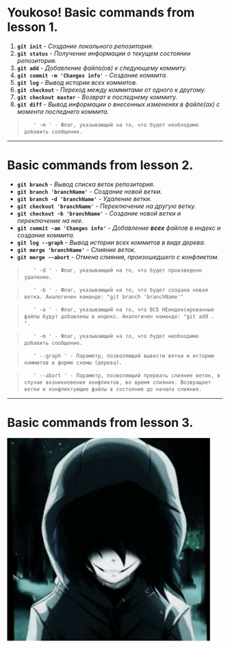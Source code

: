 # Youkoso! Basic commands from lesson 1.
1. **`git init`** - *Создание локального репозитория.*
2. **`git status`** - *Получение информации о текущем состоянии репозитория.*
3. **`git add`** - *Добавление файла(ов) к следующему коммиту.*
4. **`git commit -m 'Changes info'`** - *Создание коммита.*
5. **`git log`** - *Вывод истории всех коммитов.*
6. **`git checkout`** - *Переход между коммитами от одного к другому.*
7. **`git checkout master`** - *Возврат к последнему коммиту.*
8. **`git diff`** - *Вывод информации о внесенных измененях в файле(ах) с момента последнего коммита.*

>        ' -m ' - Флаг, указывающий на то, что будет необходимо добавить сообщение. 
***
# Basic commands from lesson 2.
* **`git branch`** - *Вывод списка веток репозитория.*
* **`git branch 'branchName'`** - *Создание новой ветки.*
* **`git branch -d 'branchName'`** - *Удаление ветки.*
* **`git checkout 'branchName'`** - *Переключение на другую ветку.*
* **`git checkout -b 'branchName'`** - *Создание новой ветки и переключение на нее.*
* **`git commit -am 'Changes info'`** - *Добавление **всех** файлов в индекс и создание коммита.*
* **`git log --graph`** - *Вывод истории всех коммитов в виде дерева.*
* **`git merge 'branchName'`** - *Слияние веток.*
* **`git merge --abort`** - *Отмена слияния, произошедшего с конфликтом.*

>        ' -d ' - Флаг, указывающий на то, что будет произведено удаление.

>        ' -b ' - Флаг, указывающий на то, что будет создана новая ветка. Аналогичен команде: "git branch 'branchName'"

>        ' -a ' - Флаг, указывающий на то, что ВСЕ НЕиндексированные файлы будут добавлены в индекс. Аналогичен команде: "git add . ".

>        ' -m ' - Флаг, указывающий на то, что будет необходимо добавить сообщение. 

>        ' --graph ' - Параметр, позволяющий вывести ветки и историю коммитов в форме схемы (дерева). 

>        ' --abort ' - Параметр, позволяющий прервать слияние веток, в случае возникновения конфликтов, во время слияния. Возвращает ветки и конфликтующие файлы в состояние до начала слияния.
***
# Basic commands from lesson 3.
![picture](img.jpg) 
